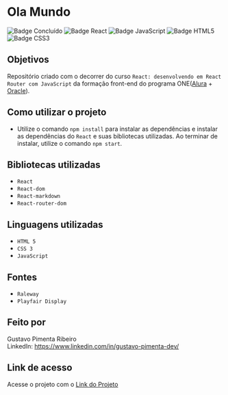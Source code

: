 # Ola Mundo

![Badge Concluído](http://img.shields.io/static/v1?label=STATUS&message=CONCLUÍDO&color=GREEN&style=for-the-badge)
![Badge React](https://img.shields.io/badge/React-93BEE6)
![Badge JavaScript](https://img.shields.io/badge/JavaScript-E7E40E)
![Badge HTML5](https://img.shields.io/badge/HTML5-D46114)
![Badge CSS3](https://img.shields.io/badge/CSS3-03318C)

## Objetivos

Repositório criado com o decorrer do curso `React: desenvolvendo em React Router com JavaScript` da formação front-end do programa ONE([Alura](https://www.alura.com.br) + [Oracle](https://www.oracle.com/br/)).

## Como utilizar o projeto

- Utilize o comando `npm install` para instalar as dependências e instalar as dependências do `React` e suas bibliotecas utilizadas. Ao terminar de instalar, utilize o comando `npm start`.

## Bibliotecas utilizadas

- `React`
- `React-dom`
- `React-markdown`
- `React-router-dom`

## Linguagens utilizadas

- `HTML 5`
- `CSS 3`
- `JavaScript`

## Fontes

- `Raleway`
- `Playfair Display`

## Feito por

Gustavo Pimenta Ribeiro
<br/>
LinkedIn: https://www.linkedin.com/in/gustavo-pimenta-dev/

## Link de acesso

Acesse o projeto com o [Link do Projeto](https://ola-mundo-one-seven.vercel.app)
